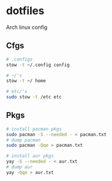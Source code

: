 # dotfiles

Arch linux config

## Cfgs
```bash
# .configs 
stow -t ~/.config config

# ~/'s
stow -t ~/ home

# etc/'s
sudo stow -t /etc etc

```

## Pkgs

```bash
# install pacman pkgs
sudo pacman -S --needed - < pacman.txt
# dump pacman 
sudo pacman -Qqe > pacman.txt

# install aur pkgs 
yay -S --needed - < aur.txt
# dump aur 
yay -Qqe > aur.txt
```
